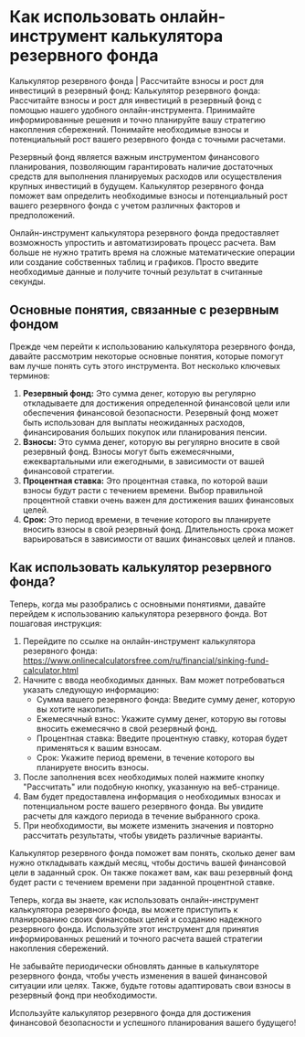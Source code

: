 Как использовать онлайн-инструмент калькулятора резервного фонда
================================================================

Калькулятор резервного фонда | Рассчитайте взносы и рост для инвестиций в резервный фонд: Калькулятор резервного фонда: Рассчитайте взносы и рост для инвестиций в резервный фонд с помощью нашего удобного онлайн-инструмента. Принимайте информированные решения и точно планируйте вашу стратегию накопления сбережений. Понимайте необходимые взносы и потенциальный рост вашего резервного фонда с точными расчетами.

Резервный фонд является важным инструментом финансового планирования, позволяющим гарантировать наличие достаточных средств для выполнения планируемых расходов или осуществления крупных инвестиций в будущем. Калькулятор резервного фонда поможет вам определить необходимые взносы и потенциальный рост вашего резервного фонда с учетом различных факторов и предположений.

Онлайн-инструмент калькулятора резервного фонда предоставляет возможность упростить и автоматизировать процесс расчета. Вам больше не нужно тратить время на сложные математические операции или создание собственных таблиц и графиков. Просто введите необходимые данные и получите точный результат в считанные секунды.

Основные понятия, связанные с резервным фондом
----------------------------------------------

Прежде чем перейти к использованию калькулятора резервного фонда, давайте рассмотрим некоторые основные понятия, которые помогут вам лучше понять суть этого инструмента. Вот несколько ключевых терминов:

1. **Резервный фонд:** Это сумма денег, которую вы регулярно откладываете для достижения определенной финансовой цели или обеспечения финансовой безопасности. Резервный фонд может быть использован для выплаты неожиданных расходов, финансирования больших покупок или планирования пенсии.
2. **Взносы:** Это сумма денег, которую вы регулярно вносите в свой резервный фонд. Взносы могут быть ежемесячными, ежеквартальными или ежегодными, в зависимости от вашей финансовой стратегии.
3. **Процентная ставка:** Это процентная ставка, по которой ваши взносы будут расти с течением времени. Выбор правильной процентной ставки очень важен для достижения ваших финансовых целей.
4. **Срок:** Это период времени, в течение которого вы планируете вносить взносы в свой резервный фонд. Длительность срока может варьироваться в зависимости от ваших финансовых целей и планов.

Как использовать калькулятор резервного фонда?
----------------------------------------------

Теперь, когда мы разобрались с основными понятиями, давайте перейдем к использованию калькулятора резервного фонда. Вот пошаговая инструкция:

1. Перейдите по ссылке на онлайн-инструмент калькулятора резервного фонда: <https://www.onlinecalculatorsfree.com/ru/financial/sinking-fund-calculator.html>
2. Начните с ввода необходимых данных. Вам может потребоваться указать следующую информацию: 
    - Сумма вашего резервного фонда: Введите сумму денег, которую вы хотите накопить.
    - Ежемесячный взнос: Укажите сумму денег, которую вы готовы вносить ежемесячно в свой резервный фонд.
    - Процентная ставка: Введите процентную ставку, которая будет применяться к вашим взносам.
    - Срок: Укажите период времени, в течение которого вы планируете вносить взносы.
3. После заполнения всех необходимых полей нажмите кнопку "Рассчитать" или подобную кнопку, указанную на веб-странице.
4. Вам будет предоставлена информация о необходимых взносах и потенциальном росте вашего резервного фонда. Вы увидите расчеты для каждого периода в течение выбранного срока.
5. При необходимости, вы можете изменить значения и повторно рассчитать результаты, чтобы увидеть различные варианты.

Калькулятор резервного фонда поможет вам понять, сколько денег вам нужно откладывать каждый месяц, чтобы достичь вашей финансовой цели в заданный срок. Он также покажет вам, как ваш резервный фонд будет расти с течением времени при заданной процентной ставке.

Теперь, когда вы знаете, как использовать онлайн-инструмент калькулятора резервного фонда, вы можете приступить к планированию своих финансовых целей и созданию надежного резервного фонда. Используйте этот инструмент для принятия информированных решений и точного расчета вашей стратегии накопления сбережений.

Не забывайте периодически обновлять данные в калькуляторе резервного фонда, чтобы учесть изменения в вашей финансовой ситуации или целях. Также, будьте готовы адаптировать свои взносы в резервный фонд при необходимости.

Используйте калькулятор резервного фонда для достижения финансовой безопасности и успешного планирования вашего будущего!